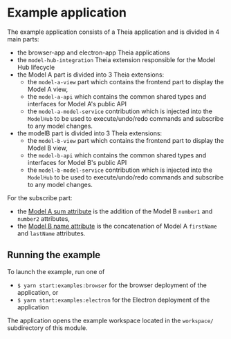 # Example application

The example application consists of a Theia application and is divided in 4 main parts:

-   the browser-app and electron-app Theia applications
-   the `model-hub-integration` Theia extension responsible for the Model Hub lifecycle
-   the Model A part is divided into 3 Theia extensions:
    -   the `model-a-view` part which contains the frontend part to display the Model A view,
    -   the `model-a-api` which contains the common shared types and interfaces for Model A's public API
    -   the `model-a-model-service` contribution which is injected into the `ModelHub` to be used to execute/undo/redo commands and subscribe to any model changes.
-   the modelB part is divided into 3 Theia extensions:
    -   the `model-b-view` part which contains the frontend part to display the Model B view,
    -   the `model-b-api` which contains the common shared types and interfaces for Model B's public API
    -   the `model-b-model-service` contribution which is injected into the `ModelHub` to be used to execute/undo/redo commands and subscribe to any model changes.

For the subscribe part:

-   the [Model A sum attribute](model-a-api/src/common/model-a-api.ts#L22) is the addition of the Model B `number1` and `number2` attributes,
-   the [Model B name attribute](model-b-api/src/common/model-b-api.ts#L21) is the concatenation of Model A `firstName` and `lastName` attributes.

## Running the example

To launch the example, run one of

-   `$ yarn start:examples:browser` for the browser deployment of the application, or
-   `$ yarn start:examples:electron` for the Electron deployment of the application

The application opens the example workspace located in the `workspace/` subdirectory of this module.
